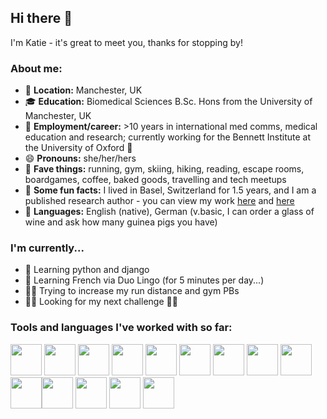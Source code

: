 ## Hi there 👋
I'm Katie - it's great to meet you, thanks for stopping by!

### About me:

- 📍 **Location:** Manchester, UK
- 🎓 **Education:** Biomedical Sciences B.Sc. Hons from the University of Manchester, UK
- 💼 **Employment/career:** >10 years in international med comms, medical education and research; currently working for the Bennett Institute at the University of Oxford :rocket:
- 😄 **Pronouns:** she/her/hers
- 🌟 **Fave things:** running, gym, skiing, hiking, reading, escape rooms, boardgames, coffee, baked goods, travelling and tech meetups
- 💭 **Some fun facts:** I lived in Basel, Switzerland for 1.5 years, and I am a published research author - you can view my work [here](https://pubmed.ncbi.nlm.nih.gov/?term=katie+bickford&sort=date&sort_order=desc) and [here](https://ueg.eu/library/impact-of-an-online-continuing-medical-education-curriculum-on-the-knowledge-competence-and-confidence-of-clinicians-who-care-for-patients-with-eosinophilic-oesophagitis/88454052-743b-11ee-bd29-0242ac140004)
- 📣 **Languages:** English (native), German (v.basic, I can order a glass of wine and ask how many guinea pigs you have)

### I'm currently...
-  🌱 Learning python and django
-  🌱 Learning French via Duo Lingo (for 5 minutes per day...)
-  🏃💪 Trying to increase my run distance and gym PBs
-  👀👀 Looking for my next challenge 👀👀

### Tools and languages I've worked with so far:
<img style="height:50px;" src="https://github.com/KatieB5/KatieB5/assets/37502118/59f4e1f2-7914-4565-a12e-52c53477cae2"/> <img style="height:50px;" src="https://github.com/KatieB5/KatieB5/assets/37502118/ff06ce80-0e51-4339-b558-64abbb4d9f7a"/> <img style="height:50px;" src="https://github.com/KatieB5/KatieB5/assets/37502118/c2881281-49b7-4bc5-b37a-6cd3c4e9ebaf"/> <img style="height:50px;" src="https://github.com/KatieB5/KatieB5/assets/37502118/41968b9d-ce22-4cae-995e-698b14d3139c"/> <img style="height:50px;" src="https://github.com/KatieB5/KatieB5/assets/37502118/3dfb59e6-f4c7-4fd7-a1cc-922b8103110c"/> <img style="height:50px;" src="https://github.com/KatieB5/KatieB5/assets/37502118/8ca87ef8-e7fe-4bb7-b953-68d5beb888d9"/> <img style="height:50px;" src="https://github.com/KatieB5/KatieB5/assets/37502118/0120241f-c58a-49ea-b111-6137ce5fe3eb"/> <img style="height:50px;" src="https://static-00.iconduck.com/assets.00/flutter-icon-1651x2048-ojswpayr.png"/> <img style="height:50px;" src="https://www.svgrepo.com/show/331488/mongodb.svg"/> <img style="height:50px;" src="https://cdn4.iconfinder.com/data/icons/flat-pro-database-set-1/32/sql-badge-512.png"/><img style="height:50px;" src="https://upload.wikimedia.org/wikipedia/commons/thumb/d/d5/Tailwind_CSS_Logo.svg/1024px-Tailwind_CSS_Logo.svg.png"/> <img style="height:50px;" src="https://static-00.iconduck.com/assets.00/next-js-icon-2048x2048-5dqjgeku.png"/> <img style="height:50px;" src="https://static-00.iconduck.com/assets.00/typescript-icon-icon-1024x1024-vh3pfez8.png"/> <img style="height:50px;" src="https://encrypted-tbn0.gstatic.com/images?q=tbn:ANd9GcRKbaw-k_0RKwf1WzasaX3fDLQamF6er6YN4Q&s"/>


 






